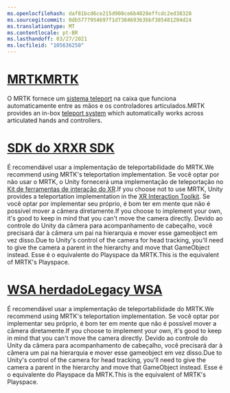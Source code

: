 ```yaml
---
ms.openlocfilehash: daf81bcd6ce215d908ce6b4028effcdc2ed38328
ms.sourcegitcommit: 0db5777954697f1d738469363bbf385481204d24
ms.translationtype: MT
ms.contentlocale: pt-BR
ms.lasthandoff: 03/27/2021
ms.locfileid: "105636250"
---
```

# <a name="mrtk"></a>[<span data-ttu-id="e53a7-101">MRTK</span><span class="sxs-lookup"><span data-stu-id="e53a7-101">MRTK</span></span>](#tab/mrtk)
<!-- NEVER CHANGE THE ABOVE LINE! -->

<span data-ttu-id="e53a7-102">O MRTK fornece um [sistema teleport](https://docs.microsoft.com/windows/mixed-reality/mrtk-unity/features/teleport-system/teleport-system) na caixa que funciona automaticamente entre as mãos e os controladores articulados.</span><span class="sxs-lookup"><span data-stu-id="e53a7-102">MRTK provides an in-box [teleport system](https://docs.microsoft.com/windows/mixed-reality/mrtk-unity/features/teleport-system/teleport-system) which automatically works across articulated hands and controllers.</span></span>

# <a name="xr-sdk"></a>[<span data-ttu-id="e53a7-103">SDK do XR</span><span class="sxs-lookup"><span data-stu-id="e53a7-103">XR SDK</span></span>](#tab/xr)
<!-- NEVER CHANGE THE ABOVE LINE! -->

<span data-ttu-id="e53a7-104">É recomendável usar a implementação de teleportabilidade do MRTK.</span><span class="sxs-lookup"><span data-stu-id="e53a7-104">We recommend using MRTK's teleportation implementation.</span></span>
<span data-ttu-id="e53a7-105">Se você optar por não usar o MRTK, o Unity fornecerá uma implementação de teleportação no [Kit de ferramentas de interação do XR](https://docs.unity3d.com/Packages/com.unity.xr.interaction.toolkit@1.0/manual/locomotion.html).</span><span class="sxs-lookup"><span data-stu-id="e53a7-105">If you choose not to use MRTK, Unity provides a teleportation implementation in the [XR Interaction Toolkit](https://docs.unity3d.com/Packages/com.unity.xr.interaction.toolkit@1.0/manual/locomotion.html).</span></span>
<span data-ttu-id="e53a7-106">Se você optar por implementar seu próprio, é bom ter em mente que não é possível mover a câmera diretamente.</span><span class="sxs-lookup"><span data-stu-id="e53a7-106">If you choose to implement your own, it's good to keep in mind that you can't move the camera directly.</span></span> <span data-ttu-id="e53a7-107">Devido ao controle do Unity da câmera para acompanhamento de cabeçalho, você precisará dar à câmera um pai na hierarquia e mover esse gameobject em vez disso.</span><span class="sxs-lookup"><span data-stu-id="e53a7-107">Due to Unity's control of the camera for head tracking, you'll need to give the camera a parent in the hierarchy and move that GameObject instead.</span></span> <span data-ttu-id="e53a7-108">Esse é o equivalente do Playspace da MRTK.</span><span class="sxs-lookup"><span data-stu-id="e53a7-108">This is the equivalent of MRTK's Playspace.</span></span>

# <a name="legacy-wsa"></a>[<span data-ttu-id="e53a7-109">WSA herdado</span><span class="sxs-lookup"><span data-stu-id="e53a7-109">Legacy WSA</span></span>](#tab/wsa)
<!-- NEVER CHANGE THE ABOVE LINE! -->

<span data-ttu-id="e53a7-110">É recomendável usar a implementação de teleportabilidade do MRTK.</span><span class="sxs-lookup"><span data-stu-id="e53a7-110">We recommend using MRTK's teleportation implementation.</span></span>
<span data-ttu-id="e53a7-111">Se você optar por implementar seu próprio, é bom ter em mente que não é possível mover a câmera diretamente.</span><span class="sxs-lookup"><span data-stu-id="e53a7-111">If you choose to implement your own, it's good to keep in mind that you can't move the camera directly.</span></span> <span data-ttu-id="e53a7-112">Devido ao controle do Unity da câmera para acompanhamento de cabeçalho, você precisará dar à câmera um pai na hierarquia e mover esse gameobject em vez disso.</span><span class="sxs-lookup"><span data-stu-id="e53a7-112">Due to Unity's control of the camera for head tracking, you'll need to give the camera a parent in the hierarchy and move that GameObject instead.</span></span> <span data-ttu-id="e53a7-113">Esse é o equivalente do Playspace da MRTK.</span><span class="sxs-lookup"><span data-stu-id="e53a7-113">This is the equivalent of MRTK's Playspace.</span></span>